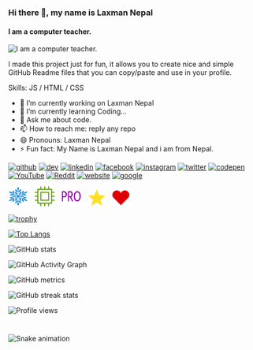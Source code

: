 ### Hi there 👋, my name is Laxman Nepal
#### I am a computer teacher.
![I am a computer teacher.](https://blogger.googleusercontent.com/img/b/R29vZ2xl/AVvXsEgHTA6_uSzSNTHTm9Y4avy6_nGWfIGsdPPqjrbHd0r2_lDjEQa-UMNP7L7i_klqgtR0ZjejXH2EgBiT07jUip11EJcPLKaBpTD6pJ73kjK1okezgVYG8AvAru591ri9fqobvkcm5VEgRyfF/s3085/PicsArt_05-12-07.18.08.jpg)

I made this project just for fun, it allows you to create nice and simple GitHub Readme files that you can copy/paste and use in your profile.

Skills: JS / HTML / CSS

- 🔭 I’m currently working on Laxman Nepal 
- 🌱 I’m currently learning Coding... 
- 💬 Ask me about code. 
- 📫 How to reach me: reply any repo 
- 😄 Pronouns: Laxman Nepal 
- ⚡ Fun fact: My Name is Laxman Nepal and i am from Nepal. 


[<img src='https://cdn.jsdelivr.net/npm/simple-icons@3.0.1/icons/github.svg' alt='github' height='40'>](https://github.com/laxmannepal)  [<img src='https://cdn.jsdelivr.net/npm/simple-icons@3.0.1/icons/dev-dot-to.svg' alt='dev' height='40'>](https://dev.to/laxmannepal)  [<img src='https://cdn.jsdelivr.net/npm/simple-icons@3.0.1/icons/linkedin.svg' alt='linkedin' height='40'>](https://www.linkedin.com/in/laxmannepal/)  [<img src='https://cdn.jsdelivr.net/npm/simple-icons@3.0.1/icons/facebook.svg' alt='facebook' height='40'>](https://www.facebook.com/laxmannepalhtd)  [<img src='https://cdn.jsdelivr.net/npm/simple-icons@3.0.1/icons/instagram.svg' alt='instagram' height='40'>](https://www.instagram.com/laxmannnepal/)  [<img src='https://cdn.jsdelivr.net/npm/simple-icons@3.0.1/icons/twitter.svg' alt='twitter' height='40'>](https://twitter.com/lnn1053)  [<img src='https://cdn.jsdelivr.net/npm/simple-icons@3.0.1/icons/codepen.svg' alt='codepen' height='40'>](https://codepen.io/lnn1053)  [<img src='https://cdn.jsdelivr.net/npm/simple-icons@3.0.1/icons/youtube.svg' alt='YouTube' height='40'>](https://www.youtube.com/channel/laxmannepalofficial)  [<img src='https://cdn.jsdelivr.net/npm/simple-icons@3.0.1/icons/reddit.svg' alt='Reddit' height='40'>](https://www.reddit.com/user/laxmannepal)  [<img src='https://cdn.jsdelivr.net/npm/simple-icons@3.0.1/icons/icloud.svg' alt='website' height='40'>](https://www.laxmannepal.com.np)  [<img src='https://cdn.jsdelivr.net/npm/simple-icons@3.0.1/icons/google.svg' alt='google' height='40'>](https://www.google.com/search?q=laxman+nepal)  

<a href='https://archiveprogram.github.com/'><img src='https://raw.githubusercontent.com/acervenky/animated-github-badges/master/assets/acbadge.gif' width='40' height='40'></a> <a href='https://docs.github.com/en/developers'><img src='https://raw.githubusercontent.com/acervenky/animated-github-badges/master/assets/devbadge.gif' width='40' height='40'></a> <a href='https://github.com/pricing'><img src='https://raw.githubusercontent.com/acervenky/animated-github-badges/master/assets/pro.gif' width='40' height='40'></a> <a href='https://stars.github.com/'><img src='https://raw.githubusercontent.com/acervenky/animated-github-badges/master/assets/starbadge.gif' width='35' height='35'></a> <a href='https://docs.github.com/en/github/supporting-the-open-source-community-with-github-sponsors'><img src='https://raw.githubusercontent.com/acervenky/animated-github-badges/master/assets/sponsorbadge.gif' width='35' height='35'></a> 

[![trophy](https://github-profile-trophy.vercel.app/?username=laxmannepal)](https://github.com/ryo-ma/github-profile-trophy)

[![Top Langs](https://github-readme-stats.vercel.app/api/top-langs/?username=laxmannepal)](https://github.com/anuraghazra/github-readme-stats)

![GitHub stats](https://github-readme-stats.vercel.app/api?username=laxmannepal&show_icons=true&count_private=true)  

![GitHub Activity Graph](https://activity-graph.herokuapp.com/graph?username=laxmannepal)  

![GitHub metrics](https://metrics.lecoq.io/laxmannepal)  

![GitHub streak stats](https://github-readme-streak-stats.herokuapp.com/?user=laxmannepal)  

![Profile views](https://gpvc.arturio.dev/laxmannepal)  



<div align="left">
</div>

###

<br clear="both">

<img src="https://raw.githubusercontent.com/laxmannepal/laxmannepal/output/snake.svg" alt="Snake animation" />

###
